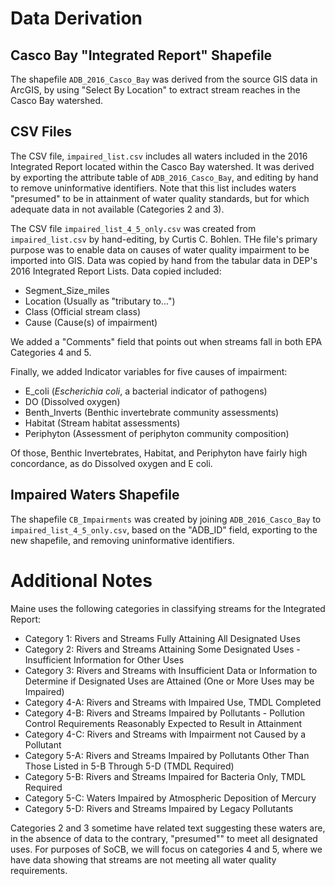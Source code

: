 #  Data Derivation
## Casco Bay "Integrated Report" Shapefile
The shapefile `ADB_2016_Casco_Bay` was derived from the source GIS data
in ArcGIS, by using "Select By Location" to extract stream reaches
in the Casco Bay watershed.

## CSV Files
The CSV file, `impaired_list.csv` includes all waters included in the 2016
Integrated Report located within the Casco Bay watershed.  It was derived by
exporting the attribute table of `ADB_2016_Casco_Bay`, and editing by hand to
remove uninformative identifiers.  Note that this list includes waters 
"presumed" to be in attainment of water quality standards, but for which
adequate data in not available (Categories 2 and 3).

The CSV file `impaired_list_4_5_only.csv` was created from `impaired_list.csv`
by hand-editing, by Curtis C. Bohlen.  THe file's primary purpose was to
enable data on causes of water quality impairment to be imported into GIS.
Data was copied by hand from the tabular data in DEP's 2016 Integrated Report
Lists.  Data copied included:

*  Segment_Size_miles
*  Location  (Usually as "tributary to...")
*  Class     (Official stream class)
*  Cause     (Cause(s) of impairment)

We added a "Comments" field that points out when streams fall in both
EPA Categories 4 and 5.

Finally, we added Indicator variables for five causes of impairment:
*  E_coli  (*Escherichia coli*, a bacterial indicator of pathogens)  
*  DO      (Dissolved oxygen)
*  Benth_Inverts (Benthic invertebrate community assessments)
*  Habitat       (Stream habitat assessments)
*  Periphyton    (Assessment of periphyton community composition)

Of those, Benthic Invertebrates, 	Habitat, and 	Periphyton have fairly high 
concordance, as do Dissolved oxygen and E coli.

## Impaired Waters Shapefile
The shapefile `CB_Impairments` was created by joining `ADB_2016_Casco_Bay` to 
`impaired_list_4_5_only.csv`, based on the "ADB_ID" field, exporting to the new
shapefile, and removing uninformative identifiers.

# Additional Notes
Maine uses the following categories in classifying streams for the Integrated
Report:

*  Category 1: Rivers and Streams Fully Attaining All Designated Uses  
*  Category 2: Rivers and Streams Attaining Some Designated Uses - Insufficient
  Information for Other Uses  
*  Category 3: Rivers and Streams with Insufficient Data or Information to
   Determine if Designated Uses are Attained (One or More Uses may be Impaired)  
*  Category 4-A: Rivers and Streams with Impaired Use, TMDL Completed  
*  Category 4-B: Rivers and Streams Impaired by Pollutants - Pollution Control
   Requirements Reasonably Expected to Result in Attainment   
*  Category 4-C: Rivers and Streams with Impairment not Caused by a Pollutant  
*  Category 5-A: Rivers and Streams Impaired by Pollutants Other Than Those
   Listed in 5-B Through 5-D (TMDL Required)  
*  Category 5-B: Rivers and Streams Impaired for Bacteria Only, TMDL Required  
*  Category 5-C: Waters Impaired by Atmospheric Deposition of Mercury  
*  Category 5-D: Rivers and Streams Impaired by Legacy Pollutants  

Categories 2 and 3 sometime have related text suggesting these waters are, in
the absence of data to the contrary, "presumed"" to meet all designated uses.
For purposes of SoCB, we will focus on categories 4 and 5, where we have data
showing that streams are not meeting all water quality requirements.

